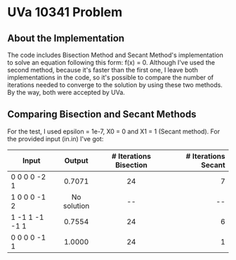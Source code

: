 # UVa 10341 Problem

## About the Implementation
The code includes Bisection Method and Secant Method's implementation to solve an equation following this form: f(x) = 0. 
Although I've used the second method, because it's faster than the first one, I leave both implementations in the code, so it's possible to compare the number of iterations needed to converge to the solution by using these two methods.
By the way, both were accepted by UVa.

## Comparing Bisection and Secant Methods
For the test, I used epsilon = 1e-7, X0 = 0 and X1 = 1 (Secant method).
For the provided input (in.in) I've got:

| Input	         | Output        | # Iterations Bisection | # Iterations Secant	   |
| -------------- |:-------------:|:----------------------:| ----------------------:|
| 0 0 0 0 -2 1   | 0.7071 		 | 24					  | 7					   |
| 1 0 0 0 -1 2	 | No solution   | --			 		  | --					   |
| 1 -1 1 -1 -1 1 | 0.7554 	     | 24 		 			  | 6					   |
| 0 0 0 0 -1 1	 | 1.0000 	     | 24 		 			  | 1					   |